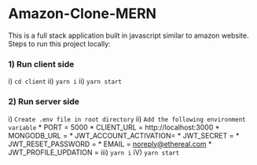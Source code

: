 # Amazon-Clone-MERN
This is a full stack application built in javascript similar to amazon website.
Steps to run this project locally:
### 1) Run client side
   i) `cd client`
   ii) `yarn i`
   ii) `yarn start`
   
### 2) Run server side
   i) `Create .env file in root directory`
   ii) `Add the following environment variable`
     * PORT = 5000
     * CLIENT_URL = http://localhost:3000
     * MONGODB_URL = <your-mongodb-atlas-cluster-database-url>
     * JWT_ACCOUNT_ACTIVATION= <your-accout-activation-jwt-secret>
     * JWT_SECRET = <your-jwt-secret>
     * JWT_RESET_PASSWORD = <your-jwt-reset-password-secret>
     * EMAIL = noreply@ethereal.com
     * JWT_PROFILE_UPDATION = <your-jwt-profile-updation-secret>
   iii) `yarn i`
   iV) `yarn start`
